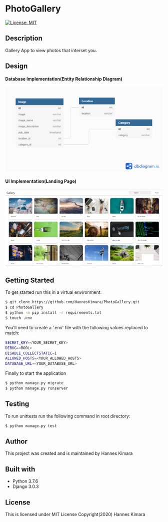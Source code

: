 # PhotoGallery

[![License: MIT](https://img.shields.io/badge/License-MIT-yellow.svg)](https://github.com/HannesKimara/PhotoGallery/blob/master/LICENSE) 

## Description
Gallery App to view photos that interset you.

## Design
#### Database Implementation(Entity Relationship Diagram)
![Entity Relation Diagram](docs/images/photo_gallery.png)

#### UI Implementation(Landing Page)
!['UI Design'](docs/images/ui_demo.png)

## Getting Started
To get started run this in a virtual environment:

```bash
$ git clone https://github.com/HannesKimara/PhotoGallery.git
$ cd PhotoGallery
$ python -m pip install -r requirements.txt
$ touch .env
```

You'll need to create a '.env' file with the following values replaced to match:
```bash
SECRET_KEY=<YOUR_SECRET_KEY>
DEBUG=<BOOL>
DISABLE_COLLECTSTATIC=1
ALLOWED_HOSTS=<YOUR_ALLOWED_HOSTS>
DATABASE_URL=<YOUR_DATABASE_URL>
```

Finally to start the application
```bash
$ python manage.py migrate
$ python manage.py runserver
```

## Testing
To run unittests run the following command in root directory:
```bash
$ python manage.py test
```

## Author
This project was created and is maintained by Hannes Kimara

## Built with
- Python 3.7.6
- Django 3.0.3

## License
This is licensed under MIT License Copyright(2020) Hannes Kimara
